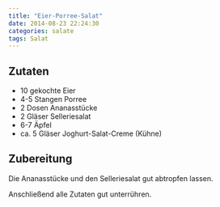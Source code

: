 ```yaml
---
title: "Eier-Porree-Salat"
date: 2014-08-23 22:24:30
categories: salate
tags: Salat
---
```


## Zutaten

* 10 gekochte Eier
* 4-5 Stangen Porree
* 2 Dosen Ananasstücke
* 2 Gläser Selleriesalat
* 6-7 Äpfel
* ca. 5 Gläser Joghurt-Salat-Creme (Kühne)

## Zubereitung

Die Ananasstücke und den Selleriesalat gut abtropfen lassen.

Anschließend alle Zutaten gut unterrühren.
